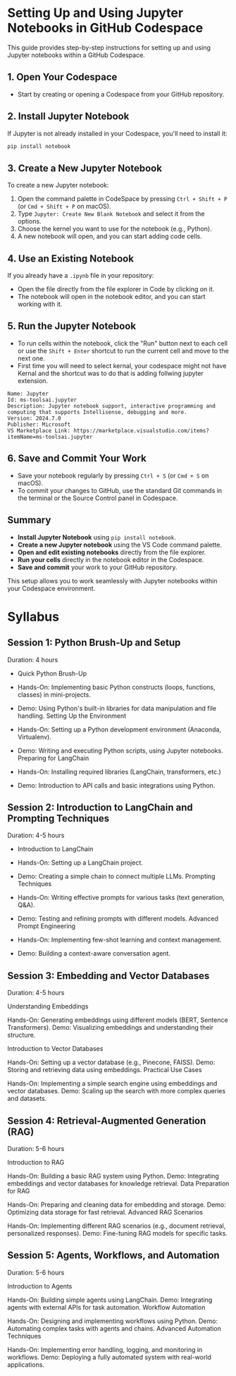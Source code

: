 # Setting Up and Using Jupyter Notebooks in GitHub Codespace

This guide provides step-by-step instructions for setting up and using Jupyter notebooks within a GitHub Codespace.

## 1. Open Your Codespace

- Start by creating or opening a Codespace from your GitHub repository.

## 2. Install Jupyter Notebook

If Jupyter is not already installed in your Codespace, you'll need to install it:

```bash
pip install notebook
```

## 3. Create a New Jupyter Notebook
To create a new Jupyter notebook:
1. Open the command palette in CodeSpace by pressing `Ctrl + Shift + P` (or `Cmd + Shift + P` on macOS).
2. Type `Jupyter: Create New Blank Notebook` and select it from the options.
3. Choose the kernel you want to use for the notebook (e.g., Python).
4. A new notebook will open, and you can start adding code cells.

## 4. Use an Existing Notebook

If you already have a `.ipynb` file in your repository:

- Open the file directly from the file explorer in Code by clicking on it.
- The notebook will open in the notebook editor, and you can start working with it.

## 5. Run the Jupyter Notebook

- To run cells within the notebook, click the "Run" button next to each cell or use the `Shift + Enter` shortcut to run the current cell and move to the next one.
- First time you will need to select kernal, your codespace might not have Kernal and the shortcut was to do that is adding follwing jupyter extension.
```
Name: Jupyter
Id: ms-toolsai.jupyter
Description: Jupyter notebook support, interactive programming and computing that supports Intellisense, debugging and more.
Version: 2024.7.0
Publisher: Microsoft
VS Marketplace Link: https://marketplace.visualstudio.com/items?itemName=ms-toolsai.jupyter
```

## 6. Save and Commit Your Work

- Save your notebook regularly by pressing `Ctrl + S` (or `Cmd + S` on macOS).
- To commit your changes to GitHub, use the standard Git commands in the terminal or the Source Control panel in Codespace.


## Summary

- **Install Jupyter Notebook** using `pip install notebook`.
- **Create a new Jupyter notebook** using the VS Code command palette.
- **Open and edit existing notebooks** directly from the file explorer.
- **Run your cells** directly in the notebook editor in the Codespace.
- **Save and commit** your work to your GitHub repository.

This setup allows you to work seamlessly with Jupyter notebooks within your Codespace environment.








# Syllabus

## Session 1: Python Brush-Up and Setup
Duration: 4 hours

- Quick Python Brush-Up

- Hands-On: Implementing basic Python constructs (loops, functions, classes) in mini-projects.
- Demo: Using Python's built-in libraries for data manipulation and file handling.
Setting Up the Environment

- Hands-On: Setting up a Python development environment (Anaconda, Virtualenv).
- Demo: Writing and executing Python scripts, using Jupyter notebooks.
Preparing for LangChain

- Hands-On: Installing required libraries (LangChain, transformers, etc.)
- Demo: Introduction to API calls and basic integrations using Python.

## Session 2: Introduction to LangChain and Prompting Techniques
Duration: 4-5 hours

- Introduction to LangChain

- Hands-On: Setting up a LangChain project.
- Demo: Creating a simple chain to connect multiple LLMs.
Prompting Techniques

- Hands-On: Writing effective prompts for various tasks (text generation, Q&A).
- Demo: Testing and refining prompts with different models.
Advanced Prompt Engineering

- Hands-On: Implementing few-shot learning and context management.
- Demo: Building a context-aware conversation agent.

## Session 3: Embedding and Vector Databases
Duration: 4-5 hours

 Understanding Embeddings

 Hands-On: Generating embeddings using different models (BERT, Sentence Transformers).
 Demo: Visualizing embeddings and understanding their structure.

Introduction to Vector Databases

Hands-On: Setting up a vector database (e.g., Pinecone, FAISS).
Demo: Storing and retrieving data using embeddings.
Practical Use Cases

Hands-On: Implementing a simple search engine using embeddings and vector databases.
Demo: Scaling up the search with more complex queries and datasets.


## Session 4: Retrieval-Augmented Generation (RAG)
Duration: 5-6 hours

Introduction to RAG

Hands-On: Building a basic RAG system using Python.
Demo: Integrating embeddings and vector databases for knowledge retrieval.
Data Preparation for RAG

Hands-On: Preparing and cleaning data for embedding and storage.
Demo: Optimizing data storage for fast retrieval.
Advanced RAG Scenarios

Hands-On: Implementing different RAG scenarios (e.g., document retrieval, personalized responses).
Demo: Fine-tuning RAG models for specific tasks.


## Session 5: Agents, Workflows, and Automation
Duration: 5-6 hours

Introduction to Agents

Hands-On: Building simple agents using LangChain.
Demo: Integrating agents with external APIs for task automation.
Workflow Automation

Hands-On: Designing and implementing workflows using Python.
Demo: Automating complex tasks with agents and chains.
Advanced Automation Techniques

Hands-On: Implementing error handling, logging, and monitoring in workflows.
Demo: Deploying a fully automated system with real-world applications.